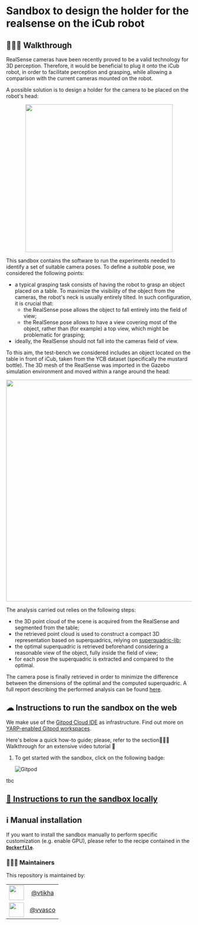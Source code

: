 Sandbox to design the holder for the realsense on the iCub robot
====================================================

## 🚶🏻‍♂️ Walkthrough

RealSense cameras have been recently proved to be a valid technology for 3D perception. Therefore, it would be beneficial to plug it onto the iCub robot, in order to facilitate perception and grasping, while allowing a comparison with the current cameras mounted on the robot.

A possible solution is to design a holder for the camera to be placed on the robot's head:

<p align="center">
<img src="https://user-images.githubusercontent.com/9716288/99807903-6c4fc300-2b40-11eb-9856-4725f4e541b7.png" width="400">
</p>

This sandbox contains the software to run the experiments needed to identify a set of suitable camera poses.
To define a _suitable_ pose, we considered the following points:

- a typical grasping task consists of having the robot to grasp an object placed on a table. To maximize the visibility of the object from the cameras, the robot's neck is usually entirely tilted. In such configuration, it is crucial that:
    - the RealSense pose allows the object to fall entirely into the field of view;  
    - the RealSense pose allows to have a view covering most of the object, rather than (for example) a top view, which might be problematic for grasping;
- ideally, the RealSense should not fall into the cameras field of view.

To this aim, the test-bench we considered includes an object located on the table in front of iCub, taken from the YCB dataset (specifically the mustard bottle). The 3D mesh of the RealSense was imported in the Gazebo simulation environment and moved within a range around the head:

<p align="center">
<img src="https://user-images.githubusercontent.com/9716288/99791296-b7101180-2b25-11eb-8904-013c99960185.jpg" width="600">
</p>

The analysis carried out relies on the following steps:
- the 3D point cloud of the scene is acquired from the RealSense and segmented from the table;
- the retrieved point cloud is used to construct a compact 3D representation based on superquadrics, relying on [superquadric-lib](https://github.com/robotology/superquadric-lib);
- the optimal superquadric is retrieved beforehand considering a reasonable view of the object, fully inside the field of view;
- for each pose the superquadric is extracted and compared to the optimal.

The camera pose is finally retrieved in order to minimize the difference between the dimensions of the optimal and the computed superquadric. A full report describing the performed analysis can be found [here](report.md).

## ☁ Instructions to run the sandbox on the web
We make use of the [Gitpod Cloud IDE](https://gitpod.io) as infrastructure. Find out more on [YARP-enabled Gitpod workspaces][1].

Here's below a quick how-to guide; please, refer to the section🚶🏻‍♂️ Walkthrough for an extensive video tutorial 🎥

1. To get started with the sandbox, click on the following badge:

    ![Gitpod](https://gitpod.io/button/open-in-gitpod.svg)

tbc

## [🔽 Instructions to run the sandbox locally](./dockerfiles/README.md)


## ℹ Manual installation
If you want to install the sandbox manually to perform specific customization (e.g. enable GPU), please refer to the recipe contained in the [**`Dockerfile`**](./dockerfiles/Dockerfile).


### 👨🏻‍💻 Maintainers
This repository is maintained by:

| | |
|:---:|:---:|
| [<img src="https://github.com/vtikha.png" width="40">](https://github.com/vtikha) | [@vtikha](https://github.com/vtikha) |
| [<img src="https://github.com/vvasco.png" width="40">](https://github.com/vvasco) | [@vvasco](https://github.com/vvasco) |


[1]: https://spectrum.chat/icub/technicalities/yarp-enabled-gitpod-workspaces-available~73ab5ee9-830e-4b7f-9e99-195295bb5e34
